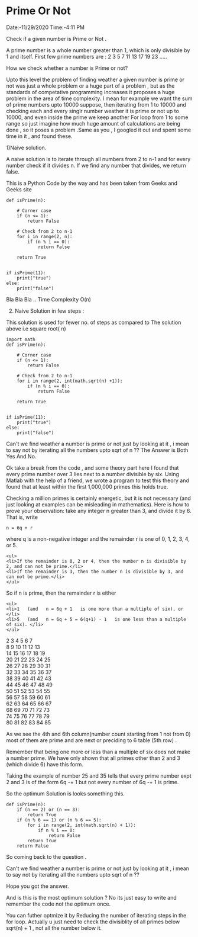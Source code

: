 # Prime Or Not

Date:-11/29/2020
Time:-4:11 PM

Check if a given number is Prime or Not .

A prime number is a whole number greater than 1, which is only divisible by 1 and itself. First few prime numbers are : 2 3 5 7 11 13 17 19 23 …..

How we check whether a number is Prime or not? 

Upto this level the problem of finding weather a given number is prime or not was just a whole problem or a huge part of a problem , but as the standards of competative programming increases it proposes a huge problem in the area of time complexity. I mean for example we want the sum of prime numbers upto 10000 suppose, then iterating from 1 to 10000 and checking each and every singlr number weather it is prime or not up to 10000, and even inside the prime we keep another For loop from 1 to some range so just imagine how much huge amount of calculations are being done , so it poses a problem .Same as you , I googled it out and spent some time in it , and found these.

1)Naive solution. 

A naive solution is to iterate through all numbers from 2 to n-1 and for every number check if it divides n. If we find any number that divides, we return false.

This is a Python Code by the way and has been taken from Geeks and Geeks site
```
def isPrime(n):
 
    # Corner case
    if (n <= 1):
        return False
 
    # Check from 2 to n-1
    for i in range(2, n):
        if (n % i == 0):
            return False
 
    return True
 

if isPrime(11):
    print("true")
else:
    print("false")
```
Bla Bla Bla .. Time Complexity O(n)

2) Naive Solution in few steps :

This solution is used for fewer no. of steps as compared to The solution above i.e square root( n)

```
import math
def isPrime(n):
 
    # Corner case
    if (n <= 1):
        return False
 
    # Check from 2 to n-1
    for i in range(2, int(math.sqrt(n) +1)):
        if (n % i == 0):
            return False
 
    return True
 

if isPrime(11):
    print("true")
else:
    print("false")
```


Can't we find weather a number is prime or not just by looking at it , i mean to say not by iterating all the numbers upto sqrt of n ??
The Answer is Both Yes And No.

Ok take a break from the code , and some theory part here
I found that every prime number over 3 lies next to a number divisible by six.  Using Matlab with the help of a friend, we wrote a program to test this theory and found that at least within the first 1,000,000 primes this holds true.

Checking a million primes is certainly energetic, but it is not necessary (and just looking at examples can be misleading in mathematics). Here is how to prove your observation: take any integer n greater than 3, and divide it by 6.  That is, write
```
n = 6q + r
```
where q is a non-negative integer and the remainder r is one of 0, 1, 2, 3, 4, or 5.

```
<ul>
<li>If the remainder is 0, 2 or 4, then the number n is divisible by 2, and can not be prime.</li>
<li>If the remainder is 3, then the number n is divisible by 3, and can not be prime.</li>
</ul>
```

So if n is prime, then the remainder r is either
```
<ul>
<li>1   (and   n = 6q + 1   is one more than a multiple of six), or </li>
<li>5   (and   n = 6q + 5 = 6(q+1) - 1   is one less than a multiple of six). </li>
</ul>
```

2   3  4  5  6  7<br>
8   9 10 11 12 13<br>
14 15 16 17 18 19<br>
20 21 22 23 24 25<br>
26 27 28 29 30 31<br>
32 33 34 35 36 37<br>
38 39 40 41 42 43<br>
44 45 46 47 48 49<br>
50 51 52 53 54 55<br>
56 57 58 59 60 61<br>
62 63 64 65 66 67<br>
68 69 70 71 72 73<br>
74 75 76 77 78 79<br>
80 81 82 83 84 85<br>

As we see the 4th and 6th column(number count starting from 1 not from 0) most of them are prime and are next or preciding to 6 table (5th row) .

Remember that being one more or less than a multiple of six does not make a number prime.  We have only shown that all primes other than 2 and 3 (which divide 6) have this form.

Taking the example of number 25 and 35 tells that every prime number expt 2 and 3 is of the form 6q -+ 1 but not every number of 6q -+ 1 is prime. 

So the optimum Solution is looks something this.

```
def isPrime(n):
    if (n == 2) or (n == 3):
        return True
    if (n % 6 == 1) or (n % 6 == 5):
        for i in range(2, int(math.sqrt(n) + 1)):
            if n % i == 0:
                return False
        return True
    return False
```

So coming back to the question .

Can't we find weather a number is prime or not just by looking at it , i mean to say not by iterating all the numbers upto sqrt of n ??

Hope you got the answer.

And is this is the most optimum solution ?
No its just easy to write and remember the code not the optimum once.

You can futher optmize it by Reducing the number of iterating steps in the for loop.
Actually u just need to check the divisiblity of all primes below sqrt(n) + 1 , not all the number below it.
